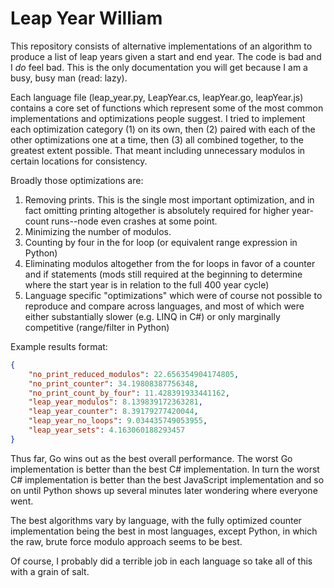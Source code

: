 # Leap Year William

This repository consists of alternative implementations of an algorithm to produce a list of leap years given a start and end year. The code is bad and I *do* feel bad. This is the only documentation you will get because I am a busy, busy man (read: lazy).

Each language file (leap_year.py, LeapYear.cs, leapYear.go, leapYear.js) contains a core set of functions which represent some of the most common implementations and optimizations people suggest. I tried to implement each optimization category (1) on its own, then (2) paired with each of the other optimizations one at a time, then (3) all combined together, to the greatest extent possible. That meant including unnecessary modulos in certain locations for consistency.

Broadly those optimizations are:

1. Removing prints. This is the single most important optimization, and in fact omitting printing altogether is absolutely required for higher year-count runs--node even crashes at some point.
2. Minimizing the number of modulos.
3. Counting by four in the for loop (or equivalent range expression in Python)
4. Eliminating modulos altogether from the for loops in favor of a counter and if statements (mods still required at the beginning to determine where the start year is in relation to the full 400 year cycle)
5. Language specific "optimizations" which were of course not possible to reproduce and compare across languages, and most of which were either substantially slower (e.g. LINQ in C#) or only marginally competitive (range/filter in Python)

Example results format:

```json
{
    "no_print_reduced_modulos": 22.656354904174805,
    "no_print_counter": 34.19808387756348,
    "no_print_count_by_four": 11.428391933441162,
    "leap_year_modulos": 8.139839172363281,
    "leap_year_counter": 8.39179277420044,
    "leap_year_no_loops": 9.034435749053955,
    "leap_year_sets": 4.163060188293457
}
```

Thus far, Go wins out as the best overall performance. The worst Go implementation is better than the best C# implementation. In turn the worst C# implementation is better than the best JavaScript implementation and so on until Python shows up several minutes later wondering where everyone went.

The best algorithms vary by language, with the fully optimized counter implementation being the best in most languages, except Python, in which the raw, brute force modulo approach seems to be best.

Of course, I probably did a terrible job in each language so take all of this with a grain of salt.